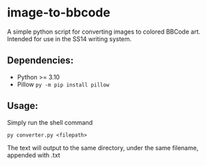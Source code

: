 # image-to-bbcode
A simple python script for converting images to colored BBCode art. Intended for use in the SS14 writing system.

## Dependencies:
- Python >= 3.10
- Pillow `py -m pip install pillow`

## Usage:
Simply run the shell command

`py converter.py <filepath>`

The text will output to the same directory, under the same filename, appended with .txt